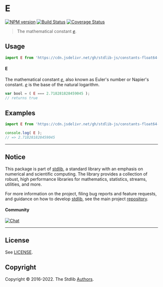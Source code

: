 <!--

@license Apache-2.0

Copyright (c) 2018 The Stdlib Authors.

Licensed under the Apache License, Version 2.0 (the "License");
you may not use this file except in compliance with the License.
You may obtain a copy of the License at

   http://www.apache.org/licenses/LICENSE-2.0

Unless required by applicable law or agreed to in writing, software
distributed under the License is distributed on an "AS IS" BASIS,
WITHOUT WARRANTIES OR CONDITIONS OF ANY KIND, either express or implied.
See the License for the specific language governing permissions and
limitations under the License.

-->

# E

[![NPM version][npm-image]][npm-url] [![Build Status][test-image]][test-url] [![Coverage Status][coverage-image]][coverage-url] <!-- [![dependencies][dependencies-image]][dependencies-url] -->

> The mathematical constant [_e_][e].



<section class="usage">

## Usage

```javascript
import E from 'https://cdn.jsdelivr.net/gh/stdlib-js/constants-float64-e@deno/mod.js';
```

#### E

The mathematical constant [_e_][e], also known as Euler's number or Napier's constant. [_e_][e] is the base of the natural logarithm.

```javascript
var bool = ( E === 2.718281828459045 );
// returns true
```

</section>

<!-- /.usage -->

<section class="examples">

## Examples

<!-- TODO: better example -->

<!-- eslint no-undef: "error" -->

```javascript
import E from 'https://cdn.jsdelivr.net/gh/stdlib-js/constants-float64-e@deno/mod.js';

console.log( E );
// => 2.718281828459045
```

</section>

<!-- /.examples -->

<!-- C interface documentation. -->



<!-- Section for related `stdlib` packages. Do not manually edit this section, as it is automatically populated. -->

<section class="related">

</section>

<!-- /.related -->

<!-- Section for all links. Make sure to keep an empty line after the `section` element and another before the `/section` close. -->


<section class="main-repo" >

* * *

## Notice

This package is part of [stdlib][stdlib], a standard library with an emphasis on numerical and scientific computing. The library provides a collection of robust, high performance libraries for mathematics, statistics, streams, utilities, and more.

For more information on the project, filing bug reports and feature requests, and guidance on how to develop [stdlib][stdlib], see the main project [repository][stdlib].

#### Community

[![Chat][chat-image]][chat-url]

---

## License

See [LICENSE][stdlib-license].


## Copyright

Copyright &copy; 2016-2022. The Stdlib [Authors][stdlib-authors].

</section>

<!-- /.stdlib -->

<!-- Section for all links. Make sure to keep an empty line after the `section` element and another before the `/section` close. -->

<section class="links">

[npm-image]: http://img.shields.io/npm/v/@stdlib/constants-float64-e.svg
[npm-url]: https://npmjs.org/package/@stdlib/constants-float64-e

[test-image]: https://github.com/stdlib-js/constants-float64-e/actions/workflows/test.yml/badge.svg?branch=main
[test-url]: https://github.com/stdlib-js/constants-float64-e/actions/workflows/test.yml?query=branch:main

[coverage-image]: https://img.shields.io/codecov/c/github/stdlib-js/constants-float64-e/main.svg
[coverage-url]: https://codecov.io/github/stdlib-js/constants-float64-e?branch=main

<!--

[dependencies-image]: https://img.shields.io/david/stdlib-js/constants-float64-e.svg
[dependencies-url]: https://david-dm.org/stdlib-js/constants-float64-e/main

-->

[chat-image]: https://img.shields.io/gitter/room/stdlib-js/stdlib.svg
[chat-url]: https://gitter.im/stdlib-js/stdlib/

[stdlib]: https://github.com/stdlib-js/stdlib

[stdlib-authors]: https://github.com/stdlib-js/stdlib/graphs/contributors

[umd]: https://github.com/umdjs/umd
[es-module]: https://developer.mozilla.org/en-US/docs/Web/JavaScript/Guide/Modules

[deno-url]: https://github.com/stdlib-js/constants-float64-e/tree/deno
[umd-url]: https://github.com/stdlib-js/constants-float64-e/tree/umd
[esm-url]: https://github.com/stdlib-js/constants-float64-e/tree/esm
[branches-url]: https://github.com/stdlib-js/constants-float64-e/blob/main/branches.md

[stdlib-license]: https://raw.githubusercontent.com/stdlib-js/constants-float64-e/main/LICENSE

[e]: https://en.wikipedia.org/wiki/E_%28mathematical_constant%29

</section>

<!-- /.links -->
